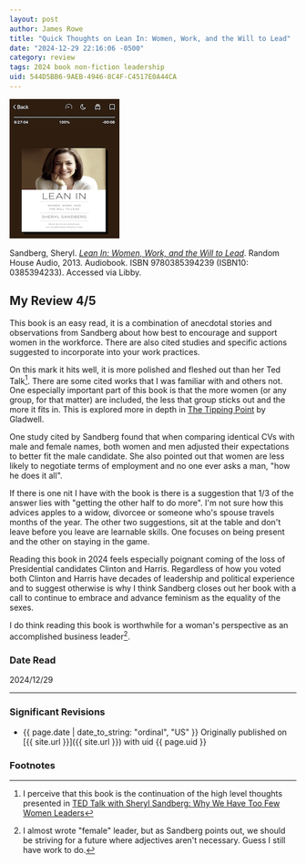 ```yaml
---
layout: post
author: James Rowe
title: "Quick Thoughts on Lean In: Women, Work, and the Will to Lead"
date: "2024-12-29 22:16:06 -0500"
category: review
tags: 2024 book non-fiction leadership
uid: 544D5BB6-9AEB-4946-8C4F-C4517E0A44CA
---
```


![](/assets/posts-images/book-lean-in.png)

Sandberg, Sheryl. *[Lean In: Women, Work, and the Will to Lead](https://www.goodreads.com/book/show/16071777-lean-in)*. Random House Audio, 2013. Audiobook. ISBN 9780385394239 (ISBN10: 0385394233). Accessed via Libby.

## My Review 4/5

This book is an easy read, it is a combination of anecdotal stories and observations from Sandberg about how best to encourage and support women in the workforce. There are also cited studies and specific actions suggested to incorporate into your work practices.

On this mark it hits well, it is more polished and fleshed out than her Ted Talk[^ted]. There are some cited works that I was familiar with and others not. One especially important part of this book is that the more women (or any group, for that matter) are included, the less that group sticks out and the more it fits in. This is explored more in depth in [The Tipping Point](https://en.wikipedia.org/wiki/The_Tipping_Point) by Gladwell.

One study cited by Sandberg found that when comparing identical CVs with male and female names, both women and men adjusted their expectations to better fit the male candidate. She also pointed out that women are less likely to negotiate terms of employment and no one ever asks a man, "how he does it all". 

If there is one nit I have with the book is there is a suggestion that 1/3 of the answer lies with "getting the other half to do more". I'm not sure how this advices apples to a widow, divorcee or someone who's spouse travels months of the year. The other two suggestions, sit at the table and don't leave before you leave are learnable skills. One focuses on being present and the other on staying in the game.

Reading this book in 2024 feels especially poignant coming of the loss of Presidential candidates Clinton and Harris. Regardless of how you voted both Clinton and Harris have decades of leadership and political experience and to suggest otherwise is why I think Sandberg closes out her book with a call to continue to embrace and advance feminism as the equality of the sexes.

I do think reading this book is worthwhile for a woman's perspective as an accomplished business leader[^almost].

### Date Read
2024/12/29

---

### Significant Revisions

- {{ page.date | date_to_string: "ordinal", "US" }} Originally published on [{{ site.url }}]({{ site.url }}) with uid {{ page.uid }}

### Footnotes

[^ted]: I perceive that this book is the continuation of the high level thoughts presented in [TED Talk with Sheryl Sandberg: Why We Have Too Few Women Leaders](https://leanin.org/education/ted-talk-why-we-have-too-few-women-leaders)

[^almost]: I almost wrote "female" leader, but as Sandberg points out, we should be striving for a future where adjectives aren't necessary. Guess I still have work to do.